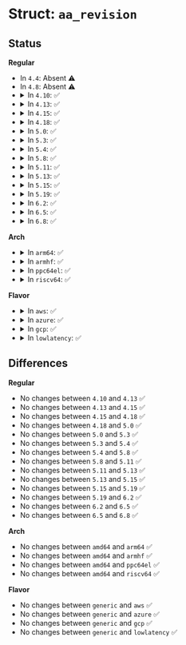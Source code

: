 # Struct: <code>aa_revision</code>

## Status
<b>Regular</b>
<ul>
<li>
In <code>4.4</code>: Absent ⚠️
</li>
<li>
In <code>4.8</code>: Absent ⚠️
</li>
<li>
<details>
<summary>In <code>4.10</code>: ✅</summary>

```c
struct aa_revision {
    struct aa_ns *ns;
    long int last_read;
};
```
</details>
</li>
<li>
<details>
<summary>In <code>4.13</code>: ✅</summary>

```c
struct aa_revision {
    struct aa_ns *ns;
    long int last_read;
};
```
</details>
</li>
<li>
<details>
<summary>In <code>4.15</code>: ✅</summary>

```c
struct aa_revision {
    struct aa_ns *ns;
    long int last_read;
};
```
</details>
</li>
<li>
<details>
<summary>In <code>4.18</code>: ✅</summary>

```c
struct aa_revision {
    struct aa_ns *ns;
    long int last_read;
};
```
</details>
</li>
<li>
<details>
<summary>In <code>5.0</code>: ✅</summary>

```c
struct aa_revision {
    struct aa_ns *ns;
    long int last_read;
};
```
</details>
</li>
<li>
<details>
<summary>In <code>5.3</code>: ✅</summary>

```c
struct aa_revision {
    struct aa_ns *ns;
    long int last_read;
};
```
</details>
</li>
<li>
<details>
<summary>In <code>5.4</code>: ✅</summary>

```c
struct aa_revision {
    struct aa_ns *ns;
    long int last_read;
};
```
</details>
</li>
<li>
<details>
<summary>In <code>5.8</code>: ✅</summary>

```c
struct aa_revision {
    struct aa_ns *ns;
    long int last_read;
};
```
</details>
</li>
<li>
<details>
<summary>In <code>5.11</code>: ✅</summary>

```c
struct aa_revision {
    struct aa_ns *ns;
    long int last_read;
};
```
</details>
</li>
<li>
<details>
<summary>In <code>5.13</code>: ✅</summary>

```c
struct aa_revision {
    struct aa_ns *ns;
    long int last_read;
};
```
</details>
</li>
<li>
<details>
<summary>In <code>5.15</code>: ✅</summary>

```c
struct aa_revision {
    struct aa_ns *ns;
    long int last_read;
};
```
</details>
</li>
<li>
<details>
<summary>In <code>5.19</code>: ✅</summary>

```c
struct aa_revision {
    struct aa_ns *ns;
    long int last_read;
};
```
</details>
</li>
<li>
<details>
<summary>In <code>6.2</code>: ✅</summary>

```c
struct aa_revision {
    struct aa_ns *ns;
    long int last_read;
};
```
</details>
</li>
<li>
<details>
<summary>In <code>6.5</code>: ✅</summary>

```c
struct aa_revision {
    struct aa_ns *ns;
    long int last_read;
};
```
</details>
</li>
<li>
<details>
<summary>In <code>6.8</code>: ✅</summary>

```c
struct aa_revision {
    struct aa_ns *ns;
    long int last_read;
};
```
</details>
</li>
</ul>
<b>Arch</b>
<ul>
<li>
<details>
<summary>In <code>arm64</code>: ✅</summary>

```c
struct aa_revision {
    struct aa_ns *ns;
    long int last_read;
};
```
</details>
</li>
<li>
<details>
<summary>In <code>armhf</code>: ✅</summary>

```c
struct aa_revision {
    struct aa_ns *ns;
    long int last_read;
};
```
</details>
</li>
<li>
<details>
<summary>In <code>ppc64el</code>: ✅</summary>

```c
struct aa_revision {
    struct aa_ns *ns;
    long int last_read;
};
```
</details>
</li>
<li>
<details>
<summary>In <code>riscv64</code>: ✅</summary>

```c
struct aa_revision {
    struct aa_ns *ns;
    long int last_read;
};
```
</details>
</li>
</ul>
<b>Flavor</b>
<ul>
<li>
<details>
<summary>In <code>aws</code>: ✅</summary>

```c
struct aa_revision {
    struct aa_ns *ns;
    long int last_read;
};
```
</details>
</li>
<li>
<details>
<summary>In <code>azure</code>: ✅</summary>

```c
struct aa_revision {
    struct aa_ns *ns;
    long int last_read;
};
```
</details>
</li>
<li>
<details>
<summary>In <code>gcp</code>: ✅</summary>

```c
struct aa_revision {
    struct aa_ns *ns;
    long int last_read;
};
```
</details>
</li>
<li>
<details>
<summary>In <code>lowlatency</code>: ✅</summary>

```c
struct aa_revision {
    struct aa_ns *ns;
    long int last_read;
};
```
</details>
</li>
</ul>

## Differences
<b>Regular</b>
<ul>
<li>
No changes between <code>4.10</code> and <code>4.13</code> ✅
</li>
<li>
No changes between <code>4.13</code> and <code>4.15</code> ✅
</li>
<li>
No changes between <code>4.15</code> and <code>4.18</code> ✅
</li>
<li>
No changes between <code>4.18</code> and <code>5.0</code> ✅
</li>
<li>
No changes between <code>5.0</code> and <code>5.3</code> ✅
</li>
<li>
No changes between <code>5.3</code> and <code>5.4</code> ✅
</li>
<li>
No changes between <code>5.4</code> and <code>5.8</code> ✅
</li>
<li>
No changes between <code>5.8</code> and <code>5.11</code> ✅
</li>
<li>
No changes between <code>5.11</code> and <code>5.13</code> ✅
</li>
<li>
No changes between <code>5.13</code> and <code>5.15</code> ✅
</li>
<li>
No changes between <code>5.15</code> and <code>5.19</code> ✅
</li>
<li>
No changes between <code>5.19</code> and <code>6.2</code> ✅
</li>
<li>
No changes between <code>6.2</code> and <code>6.5</code> ✅
</li>
<li>
No changes between <code>6.5</code> and <code>6.8</code> ✅
</li>
</ul>
<b>Arch</b>
<ul>
<li>
No changes between <code>amd64</code> and <code>arm64</code> ✅
</li>
<li>
No changes between <code>amd64</code> and <code>armhf</code> ✅
</li>
<li>
No changes between <code>amd64</code> and <code>ppc64el</code> ✅
</li>
<li>
No changes between <code>amd64</code> and <code>riscv64</code> ✅
</li>
</ul>
<b>Flavor</b>
<ul>
<li>
No changes between <code>generic</code> and <code>aws</code> ✅
</li>
<li>
No changes between <code>generic</code> and <code>azure</code> ✅
</li>
<li>
No changes between <code>generic</code> and <code>gcp</code> ✅
</li>
<li>
No changes between <code>generic</code> and <code>lowlatency</code> ✅
</li>
</ul>
